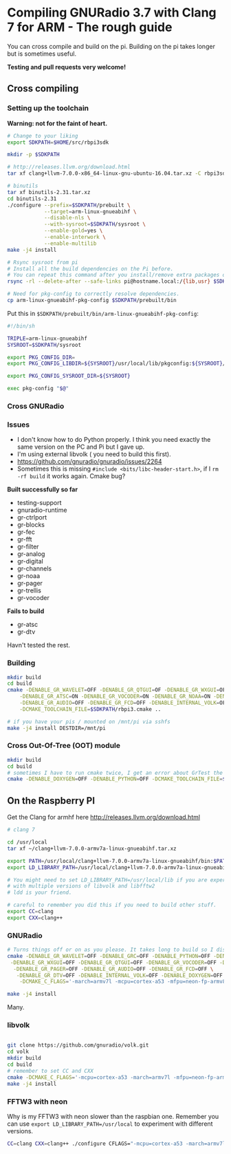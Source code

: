 # Compiling GNURadio 3.7 with Clang 7 for ARM  - The rough guide

You can cross compile and build on the pi. Building on the pi takes longer but is sometimes useful.

**Testing and pull requests very welcome!**

## Cross compiling

### Setting up the toolchain

**Warning: not for the faint of heart.**

```bash
# Change to your liking
export SDKPATH=$HOME/src/rbpi3sdk

mkdir -p $SDKPATH

# http://releases.llvm.org/download.html
tar xf clang+llvm-7.0.0-x86_64-linux-gnu-ubuntu-16.04.tar.xz -C rbpi3sdk/prebuilt --strip-components=1

# binutils
tar xf binutils-2.31.tar.xz
cd binutils-2.31
./configure --prefix=$SDKPATH/prebuilt \
            --target=arm-linux-gnueabihf \
            --disable-nls \
            --with-sysroot=$SDKPATH/sysroot \
            --enable-gold=yes \
            --enable-interwork \
            --enable-multilib
make -j4 install

# Rsync sysroot from pi
# Install all the build dependencies on the Pi before.
# You can repeat this command after you install/remove extra packages on the pi.
rsync -rl --delete-after --safe-links pi@hostname.local:/{lib,usr} $SDKPATH/sysroot

# Need for pkg-config to correctly resolve dependencies.
cp arm-linux-gnueabihf-pkg-config $SDKPATH/prebuilt/bin
```

Put this in ```$SDKPATH/prebuilt/bin/arm-linux-gnueabihf-pkg-config```:
```bash
#!/bin/sh

TRIPLE=arm-linux-gnueabihf
SYSROOT=$SDKPATH/sysroot

export PKG_CONFIG_DIR=
export PKG_CONFIG_LIBDIR=${SYSROOT}/usr/local/lib/pkgconfig:${SYSROOT}/usr/lib/pkgconfig:${SYSROOT}/usr/lib/${TRIPLE}/pkgconfig:${SYSROOT}/usr/share/pkgconfig

export PKG_CONFIG_SYSROOT_DIR=${SYSROOT}

exec pkg-config "$@"
```

### Cross GNURadio

### Issues

* I don't know how to do Python properly. I think you need exactly the same version on the PC and Pi but I gave up.
* I'm using external libvolk ( you need to build this first).
* https://github.com/gnuradio/gnuradio/issues/2264
* Sometimes this is missing ```#include <bits/libc-header-start.h>```, if I ```rm -rf build``` it works again. Cmake bug?

**Built successfully so far**

* testing-support
* gnuradio-runtime
* gr-ctrlport
* gr-blocks
* gr-fec
* gr-fft
* gr-filter
* gr-analog
* gr-digital
* gr-channels
* gr-noaa
* gr-pager
* gr-trellis
* gr-vocoder

**Fails to build**

* gr-atsc
* gr-dtv

Havn't tested the rest.

### Building

```bash
mkdir build
cd build
cmake -DENABLE_GR_WAVELET=OFF -DENABLE_GR_QTGUI=OF -DENABLE_GR_WXGUI=OFF -DENABLE_GRC=OFF -DENABLE_PYTHON=OFF \
	-DENABLE_GR_ATSC=ON -DENABLE_GR_VOCODER=ON -DENABLE_GR_NOAA=ON -DENABLE_GR_PAGER=ON \
	-DENABLE_GR_AUDIO=OFF -DENABLE_GR_FCD=OFF -DENABLE_INTERNAL_VOLK=OFF -DENABLE_GR_DTV=OFF -DENABLE_DOXYGEN=OFF \
    -DCMAKE_TOOLCHAIN_FILE=$SDKPATH/rbpi3.cmake ..

# if you have your pis / mounted on /mnt/pi via sshfs
make -j4 install DESTDIR=/mnt/pi    
```

### Cross Out-Of-Tree (OOT) module

```bash
mkdir build
cd build
# sometimes I have to run cmake twice, I get an error about GrTest the first time.
cmake -DENABLE_DOXYGEN=OFF -DENABLE_PYTHON=OFF -DCMAKE_TOOLCHAIN_FILE=$SDKPATH/rbpi3.cmake ..
```

## On the Raspberry PI

Get the Clang for armhf here http://releases.llvm.org/download.html

```bash
# clang 7

cd /usr/local
tar xf ~/clang+llvm-7.0.0-armv7a-linux-gnueabihf.tar.xz

export PATH=/usr/local/clang+llvm-7.0.0-armv7a-linux-gnueabihf/bin:$PATH
export LD_LIBRARY_PATH=/usr/local/clang+llvm-7.0.0-armv7a-linux-gnueabihf/lib

# You might need to set LD_LIBRARY_PATH=/usr/local/lib if you are experimenting
# with multiple versions of libvolk and libfftw2
# ldd is your friend.

# careful to remember you did this if you need to build other stuff.
export CC=clang
export CXX=clang++

```

### GNURadio

```bash
# Turns things off or on as you please. It takes long to build so I disable most of it.
cmake -DENABLE_GR_WAVELET=OFF -DENABLE_GRC=OFF -DENABLE_PYTHON=OFF -DENABLE_GR_ATSC=OFF \
 -DENABLE_GR_WXGUI=OFF -DENABLE_GR_QTGUI=OFF -DENABLE_GR_VOCODER=OFF -DENABLE_GR_NOAA=OFF \
  -DENABLE_GR_PAGER=OFF -DENABLE_GR_AUDIO=OFF -DENABLE_GR_FCD=OFF \
   -DENABLE_GR_DTV=OFF -DENABLE_INTERNAL_VOLK=OFF -DENABLE_DOXYGEN=OFF \
    -DCMAKE_C_FLAGS='-march=armv7l -mcpu=cortex-a53 -mfpu=neon-fp-armv8 -mfloat-abi=hard' ..

make -j4 install
```
Many.

### libvolk

```bash

git clone https://github.com/gnuradio/volk.git
cd volk
mkdir build
cd build
# remember to set CC and CXX
cmake -DCMAKE_C_FLAGS='-mcpu=cortex-a53 -march=armv7l -mfpu=neon-fp-armv8 -mfloat-abi=hard' ..
make -j4 install
```

### FFTW3 with neon

Why is my FFTW3 with neon slower than the raspbian one.
Remember you can use ```export LD_LIBRARY_PATH=/usr/local``` to experiment with different versions.

```bash
CC=clang CXX=clang++ ./configure CFLAGS="-mcpu=cortex-a53 -march=armv7l -mfpu=neon-fp-armv8 -mfloat-abi=hard" --enable-float --enable-neon --enable-shared --enable-threads
```
